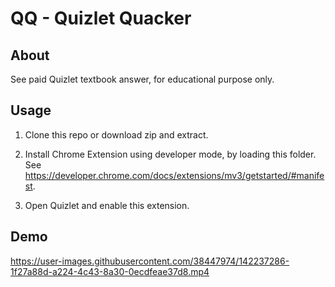 # QQ - Quizlet Quacker

## About

See paid Quizlet textbook answer, for educational purpose only.

## Usage

1. Clone this repo or download zip and extract.

2. Install Chrome Extension using developer mode, by loading this folder. See <https://developer.chrome.com/docs/extensions/mv3/getstarted/#manifest>.

3. Open Quizlet and enable this extension.

## Demo

https://user-images.githubusercontent.com/38447974/142237286-1f27a88d-a224-4c43-8a30-0ecdfeae37d8.mp4
